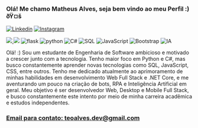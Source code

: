 ### Olá! Me chamo Matheus Alves, seja bem vindo ao meu Perfil :) ðŸ¤š
[![Linkedin](https://img.shields.io/badge/LinkedIn-0077B5?style=for-the-badge\&logo=linkedin\&logoColor=white)](https://www.linkedin.com/in/teoalvesdev)
[![Instagram](https://img.shields.io/badge/Instagram-E4405F?style=for-the-badge\&logo=instagram\&logoColor=white)](https://www.instagram.com/theusalvesp)

[![](https://github-readme-stats.vercel.app/api?username=Raphael-M-Assis\&show_icons=true\&theme=radical\&include_all_commits=true\&count_private=true) ](https://github.com/Theus-Alves)![](https://github-readme-stats.vercel.app/api/top-langs/?username=Theus-Alves\&layout=compact\&langs_count=7\&theme=radical)
![flask](https://img.shields.io/badge/Flask-000000?style=for-the-badge\&logo=flask\&logoColor=white) ![python](https://img.shields.io/badge/Python-3776AB?style=for-the-badge\&logo=python\&logoColor=white) ![C#](https://img.shields.io/badge/C%23-239120?style=for-the-badge\&logo=c-sharp\&logoColor=white) ![SQL](https://img.shields.io/badge/SQL-FF0000?style=for-the-badge\&logo=sql\&logoColor=white)
![JavaScript](https://img.shields.io/badge/JavaScript-F7DF1E?style=for-the-badge\&logo=javascript\&logoColor=black) ![Bootstrap](https://img.shields.io/badge/Bootstrap-7952B3?style=for-the-badge\&logo=bootstrap\&logoColor=white) ![IA](https://img.shields.io/badge/IA-333333?style=for-the-badge\&logo=artificial-intelligence\&logoColor=white)

Olá! :) Sou um estudante de Engenharia de Software ambicioso e motivado a crescer junto com a tecnologia. Tenho maior foco em Python e C#, mas busco constantemente aprender novas tecnologias como SQL, JavaScript, CSS, entre outros.
Tenho me dedicado atualmente ao aprimoramento de minhas habilidades em desenvolvimento Web Full Stack e .NET Core, e me aventurando um pouco na criação de bots, RPA e Inteligência Artificial em geral.
Meu objetivo é ser desenvolvedor Web, Desktop e Mobile Full Stack, e busco constantemente este intento por meio de minha carreira acadêmica e estudos independentes.

### [Email para contato: ](https://github.com/Raphael-M-Assis)[teoalves.dev@gmail.com](mailto:raphaelmoreira240@gmail.com)
